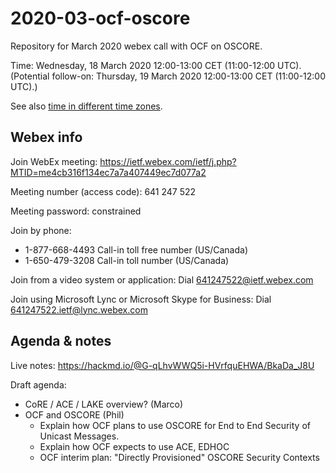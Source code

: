 # 2020-03-ocf-oscore

Repository for March 2020 webex call with OCF on OSCORE.

Time: Wednesday, 18 March 2020 12:00-13:00 CET (11:00-12:00 UTC).
(Potential follow-on: Thursday, 19 March 2020 12:00-13:00 CET (11:00-12:00 UTC).)

See also [time in different time zones](https://www.timeanddate.com/worldclock/converter.html?iso=20200318T110000&p1=224&p2=165&p3=136&p4=37&p5=239&p6=101&p7=235&p8=240).

## Webex info
Join WebEx meeting: https://ietf.webex.com/ietf/j.php?MTID=me4cb316f134ec7a7a407449ec7d077a2

Meeting number (access code): 641 247 522
 
Meeting password: constrained

Join by phone:  
* 1-877-668-4493 Call-in toll free number (US/Canada)
* 1-650-479-3208 Call-in toll number (US/Canada)
 
Join from a video system or application: Dial 641247522@ietf.webex.com
 
Join using Microsoft Lync or Microsoft Skype for Business: Dial 641247522.ietf@lync.webex.com


## Agenda & notes

Live notes: https://hackmd.io/@G-qLhvWWQ5i-HVrfquEHWA/BkaDa_J8U

Draft agenda:

* CoRE / ACE / LAKE  overview? (Marco)
* OCF and OSCORE (Phil)
  * Explain how OCF plans to use OSCORE for End to End Security of Unicast Messages.
  * Explain how OCF expects to use ACE, EDHOC 
  * OCF interim plan: "Directly Provisioned" OSCORE Security Contexts

